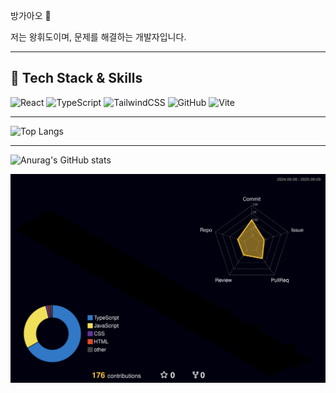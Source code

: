 방가아오 👋

저는 왕휘도이며, 문제를 해결하는 개발자입니다.  


---

## 🌈 Tech Stack & Skills

![React](https://img.shields.io/badge/React-61DAFB?style=flat-square&logo=react&logoColor=black)
![TypeScript](https://img.shields.io/badge/TypeScript-3178C6?style=flat-square&logo=typescript&logoColor=white)
![TailwindCSS](https://img.shields.io/badge/Tailwind_CSS-06B6D4?style=flat-square&logo=tailwind-css&logoColor=white)
![GitHub](https://img.shields.io/badge/GitHub-181717?style=flat-square&logo=github&logoColor=white)
![Vite](https://img.shields.io/badge/Vite-C13584?style=flat-square&logo=vite&logoColor=white)

---
![Top Langs](https://github-readme-stats.vercel.app/api/top-langs/?username=kingluminance&layout=compact&theme=tokyonight)

---

![Anurag's GitHub stats](https://github-readme-stats.vercel.app/api?username=kingluminance&show_icons=true&theme=radical)

![](./profile-3d-contrib/profile-night-rainbow.svg)
